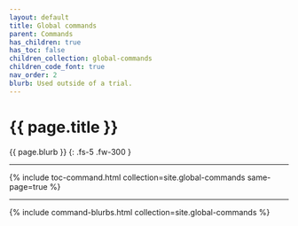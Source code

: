 ```yaml
---
layout: default
title: Global commands
parent: Commands
has_children: true
has_toc: false
children_collection: global-commands
children_code_font: true
nav_order: 2
blurb: Used outside of a trial.
--- 
```


# {{ page.title }}

{{ page.blurb }}
{: .fs-5 .fw-300 }

---

{% include toc-command.html collection=site.global-commands same-page=true %}

---

{% include command-blurbs.html collection=site.global-commands %}

